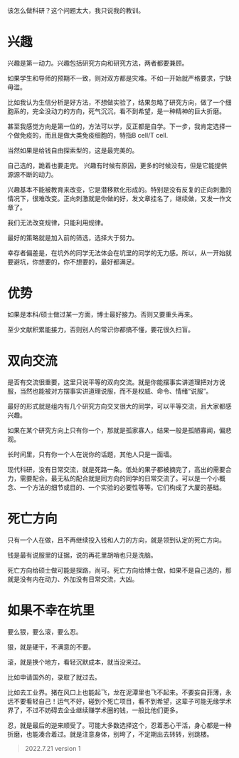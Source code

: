 该怎么做科研？这个问题太大，我只说我的教训。


# 兴趣

兴趣是第一动力。兴趣包括研究方向和研究方法，两者都要兼顾。

如果学生和导师的预期不一致，则对双方都是灾难。不如一开始就严格要求，宁缺毋滥。

比如我认为生信分析是好方法，不想做实验了，结果忽略了研究方向，做了一个细胞系的，完全没动力的方向，死气沉沉，看不到希望，是一种精神的巨大折磨。

甚至我感觉方向是第一位的，方法可以学，反正都是自学。下一步，我肯定选择一个做免疫的，而且是做大类免疫细胞的，特指B cell/T cell.

当然如果是给钱自由探索型的，这是最完美的。

自己选的，跪着也要走完。
兴趣有时候有原因，更多的时候没有，但是它能提供源源不断的动力。

兴趣基本不能被教育来改变，它是潜移默化形成的。特别是没有反复的正向刺激的情况下，很难改变。正向刺激就是你做的好，发文章挂名了，继续做，又发一作文章了。

我们无法改变规律，只能利用规律。

最好的策略就是加入前的筛选，选择大于努力。

幸存者偏差是，在坑外的同学无法体会在坑里的同学的无力感。所以，从一开始就要避坑，你想要的，你不想要的，最好都满足。




# 优势

如果是本科/硕士做过某一方面，博士最好接力。否则又要重头再来。

至少文献积累能接力，否则别人的常识你都搞不懂，要花很久扫盲。







# 双向交流

是否有交流很重要，这里只说平等的双向交流。就是你能摆事实讲道理把对方说服，当然也能被对方摆事实讲道理说服，而不是权威、命令、情绪“说服”。

最好的形式就是组内有几个研究方向交叉很大的同学，可以平等交流，且大家都感兴趣。

如果在某个研究方向上只有你一个，那就是孤家寡人，结果一般是孤陋寡闻，偏悲观。

长时间里，只有你一个人在说你的话题，其他人只是一面墙。

现代科研，没有日常交流，就是死路一条。低处的果子都被摘完了，高出的需要合力，需要配合。最无私的配合就是同方向的同学的日常交流了。可以是一个小概念、一个方法的细节或目的、一个实验的必要性等等。它们构成了大厦的基础。







# 死亡方向

只有一个人在做，且不再继续投入钱和人力的方向，就是领到认定的死亡方向。

钱是最有说服里的证据，说的再花里胡哨也只是洗脑。

死亡方向给硕士做可能是探路，尚可。死亡方向给博士做，如果不是自己选的，那就是没有内在动力、外加没有日常交流，大凶。






# 如果不幸在坑里

要么狠，要么滚，要么忍。

狠，就是硬干，不满意的不要。

滚，就是换个地方，看轻沉默成本，就当没来过。

比如申请国外的，录取了就过去。

比如去工业界。猪在风口上也能起飞，龙在泥潭里也飞不起来。不要妄自菲薄，永远不要看轻自己！运气不好，碰到个死亡项目，看不到希望，这辈子可能无缘学术界了，不过不妨碍去企业继续赚学术圈的钱，一般比他们更多。


忍，就是最后的逆来顺受了。可能大多数选择这个，忍着恶心干活，身心都是一种折磨，也能凑合着过。就是注意身体，别垮了，不定期出去转转，别跳楼。



> 2022.7.21 version 1